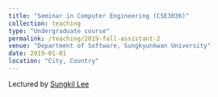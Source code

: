 ```yaml
---
title: "Seminar in Computer Engineering (CSE3036)"
collection: teaching
type: "Undergraduate course"
permalink: /teaching/2019-fall-assistant-2
venue: "Department of Software, Sungkyunkwan University"
date: 2019-01-01
location: "City, Country"
---
```


Lectured by [Sungkil Lee](http://cg.skku.edu/slee/)